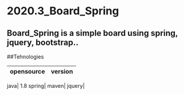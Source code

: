 # 2020.3_Board_Spring
## Board_Spring is a simple board using spring, jquery, bootstrap..

##Tehnologies


opensource|version
---|---|

java| 1.8
spring| 
maven|
jquery|


